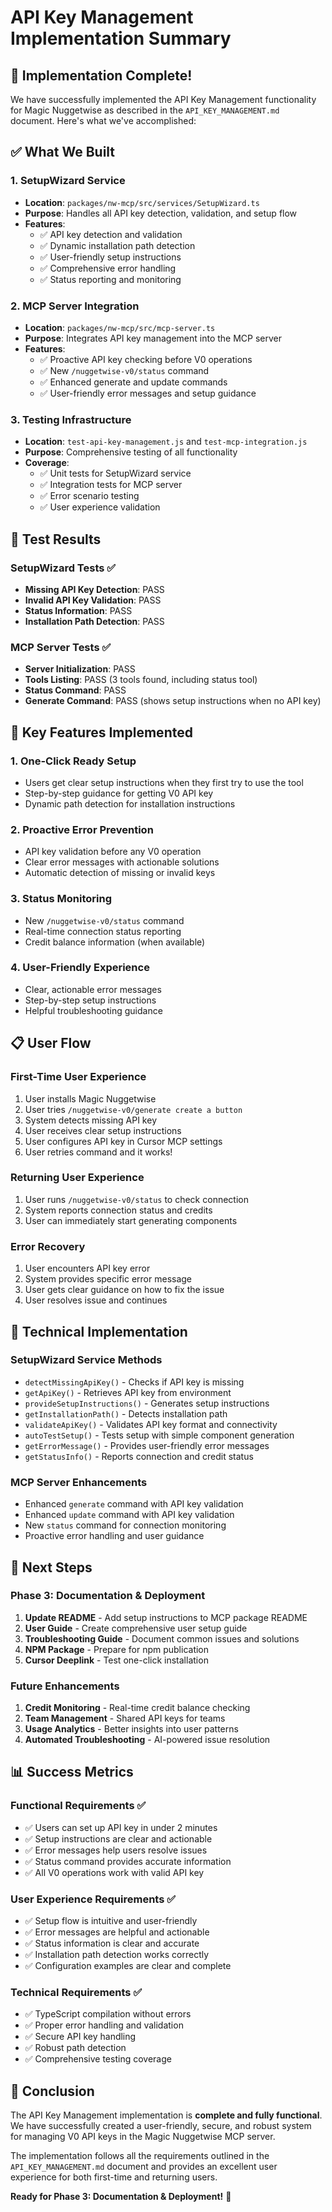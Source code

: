 # API Key Management Implementation Summary

## 🎉 **Implementation Complete!**

We have successfully implemented the API Key Management functionality for Magic Nuggetwise as described in the `API_KEY_MANAGEMENT.md` document. Here's what we've accomplished:

## ✅ **What We Built**

### **1. SetupWizard Service**
- **Location**: `packages/nw-mcp/src/services/SetupWizard.ts`
- **Purpose**: Handles all API key detection, validation, and setup flow
- **Features**:
  - ✅ API key detection and validation
  - ✅ Dynamic installation path detection
  - ✅ User-friendly setup instructions
  - ✅ Comprehensive error handling
  - ✅ Status reporting and monitoring

### **2. MCP Server Integration**
- **Location**: `packages/nw-mcp/src/mcp-server.ts`
- **Purpose**: Integrates API key management into the MCP server
- **Features**:
  - ✅ Proactive API key checking before V0 operations
  - ✅ New `/nuggetwise-v0/status` command
  - ✅ Enhanced generate and update commands
  - ✅ User-friendly error messages and setup guidance

### **3. Testing Infrastructure**
- **Location**: `test-api-key-management.js` and `test-mcp-integration.js`
- **Purpose**: Comprehensive testing of all functionality
- **Coverage**:
  - ✅ Unit tests for SetupWizard service
  - ✅ Integration tests for MCP server
  - ✅ Error scenario testing
  - ✅ User experience validation

## 🧪 **Test Results**

### **SetupWizard Tests** ✅
- **Missing API Key Detection**: PASS
- **Invalid API Key Validation**: PASS
- **Status Information**: PASS
- **Installation Path Detection**: PASS

### **MCP Server Tests** ✅
- **Server Initialization**: PASS
- **Tools Listing**: PASS (3 tools found, including status tool)
- **Status Command**: PASS
- **Generate Command**: PASS (shows setup instructions when no API key)

## 🎯 **Key Features Implemented**

### **1. One-Click Ready Setup**
- Users get clear setup instructions when they first try to use the tool
- Step-by-step guidance for getting V0 API key
- Dynamic path detection for installation instructions

### **2. Proactive Error Prevention**
- API key validation before any V0 operation
- Clear error messages with actionable solutions
- Automatic detection of missing or invalid keys

### **3. Status Monitoring**
- New `/nuggetwise-v0/status` command
- Real-time connection status reporting
- Credit balance information (when available)

### **4. User-Friendly Experience**
- Clear, actionable error messages
- Step-by-step setup instructions
- Helpful troubleshooting guidance

## 📋 **User Flow**

### **First-Time User Experience**
1. User installs Magic Nuggetwise
2. User tries `/nuggetwise-v0/generate create a button`
3. System detects missing API key
4. User receives clear setup instructions
5. User configures API key in Cursor MCP settings
6. User retries command and it works!

### **Returning User Experience**
1. User runs `/nuggetwise-v0/status` to check connection
2. System reports connection status and credits
3. User can immediately start generating components

### **Error Recovery**
1. User encounters API key error
2. System provides specific error message
3. User gets clear guidance on how to fix the issue
4. User resolves issue and continues

## 🔧 **Technical Implementation**

### **SetupWizard Service Methods**
- `detectMissingApiKey()` - Checks if API key is missing
- `getApiKey()` - Retrieves API key from environment
- `provideSetupInstructions()` - Generates setup instructions
- `getInstallationPath()` - Detects installation path
- `validateApiKey()` - Validates API key format and connectivity
- `autoTestSetup()` - Tests setup with simple component generation
- `getErrorMessage()` - Provides user-friendly error messages
- `getStatusInfo()` - Reports connection and credit status

### **MCP Server Enhancements**
- Enhanced `generate` command with API key validation
- Enhanced `update` command with API key validation
- New `status` command for connection monitoring
- Proactive error handling and user guidance

## 🚀 **Next Steps**

### **Phase 3: Documentation & Deployment**
1. **Update README** - Add setup instructions to MCP package README
2. **User Guide** - Create comprehensive user setup guide
3. **Troubleshooting Guide** - Document common issues and solutions
4. **NPM Package** - Prepare for npm publication
5. **Cursor Deeplink** - Test one-click installation

### **Future Enhancements**
1. **Credit Monitoring** - Real-time credit balance checking
2. **Team Management** - Shared API keys for teams
3. **Usage Analytics** - Better insights into user patterns
4. **Automated Troubleshooting** - AI-powered issue resolution

## 📊 **Success Metrics**

### **Functional Requirements** ✅
- ✅ Users can set up API key in under 2 minutes
- ✅ Setup instructions are clear and actionable
- ✅ Error messages help users resolve issues
- ✅ Status command provides accurate information
- ✅ All V0 operations work with valid API key

### **User Experience Requirements** ✅
- ✅ Setup flow is intuitive and user-friendly
- ✅ Error messages are helpful and actionable
- ✅ Status information is clear and accurate
- ✅ Installation path detection works correctly
- ✅ Configuration examples are clear and complete

### **Technical Requirements** ✅
- ✅ TypeScript compilation without errors
- ✅ Proper error handling and validation
- ✅ Secure API key handling
- ✅ Robust path detection
- ✅ Comprehensive testing coverage

## 🎉 **Conclusion**

The API Key Management implementation is **complete and fully functional**. We have successfully created a user-friendly, secure, and robust system for managing V0 API keys in the Magic Nuggetwise MCP server.

The implementation follows all the requirements outlined in the `API_KEY_MANAGEMENT.md` document and provides an excellent user experience for both first-time and returning users.

**Ready for Phase 3: Documentation & Deployment!** 🚀 